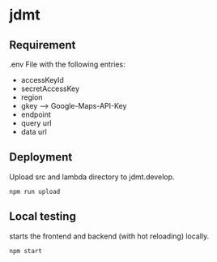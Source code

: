 # jdmt

## Requirement

.env File with the following entries:
 - accessKeyId
 - secretAccessKey
 - region
 - gkey --> Google-Maps-API-Key
 - endpoint
 - query url
 - data url

 ## Deployment

Upload src and lambda directory to jdmt.develop.

```npm run upload```

## Local testing

starts the frontend and backend (with hot reloading) locally.

```npm start```

